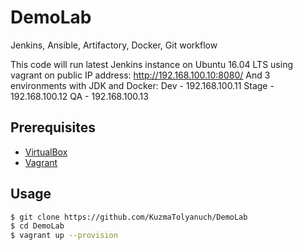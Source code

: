 # DemoLab
Jenkins, Ansible, Artifactory, Docker, Git workflow

This code will run latest Jenkins instance on Ubuntu 16.04 LTS using vagrant on public IP address:
http://192.168.100.10:8080/
And 3 environments with JDK and Docker:
Dev - 192.168.100.11
Stage - 192.168.100.12
QA - 192.168.100.13

## Prerequisites
* [VirtualBox](https://www.virtualbox.org/)
* [Vagrant](https://www.vagrantup.com/)

Usage
-----

```bash
$ git clone https://github.com/KuzmaTolyanuch/DemoLab
$ cd DemoLab
$ vagrant up --provision
```
